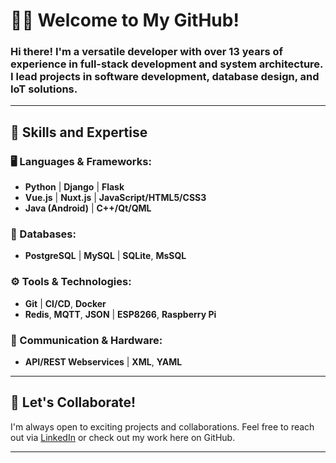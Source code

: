 # 👨‍💻 Welcome to My GitHub!

### Hi there! I'm a versatile developer with over 13 years of experience in full-stack development and system architecture. I lead projects in software development, database design, and IoT solutions.

---

## 🚀 Skills and Expertise

### 🖥️ Languages & Frameworks:
- **Python** | **Django** | **Flask**
- **Vue.js** | **Nuxt.js** | **JavaScript/HTML5/CSS3**
- **Java (Android)** | **C++/Qt/QML**
 
### 💾 Databases:
- **PostgreSQL** | **MySQL** | **SQLite**, **MsSQL**

### ⚙️ Tools & Technologies:
- **Git** | **CI/CD**, **Docker**
- **Redis**, **MQTT**, **JSON** | **ESP8266**, **Raspberry Pi**

### 🔧 Communication & Hardware:
- **API/REST Webservices** | **XML**, **YAML**

---

## 🤝 Let's Collaborate!

I'm always open to exciting projects and collaborations. Feel free to reach out via [LinkedIn](https://www.linkedin.com/) or check out my work here on GitHub.

---
<!---
## 📊 Stats

![Top Languages](https://github-readme-stats.vercel.app/api/top-langs/?username=yourusername&layout=compact&theme=radical)

![GitHub Stats](https://github-readme-stats.vercel.app/api?username=yourusername&show_icons=true&theme=radical)


fecub/fecub is a ✨ special ✨ repository because its `README.md` (this file) appears on your GitHub profile.
You can click the Preview link to take a look at your changes.
--->
